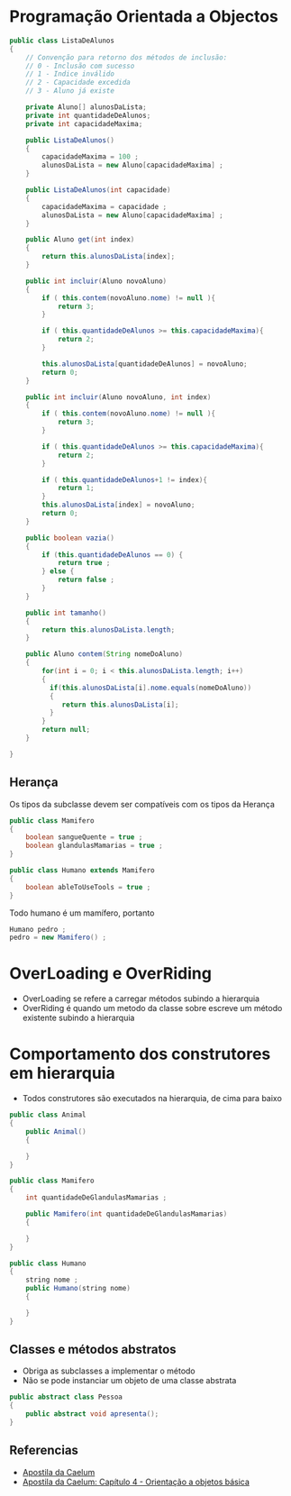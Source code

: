 # Programação Orientada a Objectos

```java
public class ListaDeAlunos
{
    // Convenção para retorno dos métodos de inclusão:
    // 0 - Inclusão com sucesso
    // 1 - Indice inválido
    // 2 - Capacidade excedida
    // 3 - Aluno já existe

    private Aluno[] alunosDaLista;
    private int quantidadeDeAlunos;
    private int capacidadeMaxima;

    public ListaDeAlunos()
    {
        capacidadeMaxima = 100 ;
        alunosDaLista = new Aluno[capacidadeMaxima] ;
    }

    public ListaDeAlunos(int capacidade)
    {
        capacidadeMaxima = capacidade ;
        alunosDaLista = new Aluno[capacidadeMaxima] ;
    }

    public Aluno get(int index)
    {
        return this.alunosDaLista[index];
    }

    public int incluir(Aluno novoAluno)
    {
        if ( this.contem(novoAluno.nome) != null ){
            return 3;
        }

        if ( this.quantidadeDeAlunos >= this.capacidadeMaxima){
            return 2;
        }        

        this.alunosDaLista[quantidadeDeAlunos] = novoAluno;
        return 0;
    }    

    public int incluir(Aluno novoAluno, int index)
    {
        if ( this.contem(novoAluno.nome) != null ){
            return 3;
        }

        if ( this.quantidadeDeAlunos >= this.capacidadeMaxima){
            return 2;
        }        

        if ( this.quantidadeDeAlunos+1 != index){
            return 1;
        }   
        this.alunosDaLista[index] = novoAluno;
        return 0;
    }  

    public boolean vazia()
    {
        if (this.quantidadeDeAlunos == 0) {
            return true ;
        } else {
            return false ;
        }
    }  

    public int tamanho()
    {
        return this.alunosDaLista.length;
    }

    public Aluno contem(String nomeDoAluno)
    {
        for(int i = 0; i < this.alunosDaLista.length; i++)
        {
          if(this.alunosDaLista[i].nome.equals(nomeDoAluno))
          {
             return this.alunosDaLista[i];
          }
        }
        return null;
    }

}
```
## Herança
Os tipos da subclasse devem ser compatíveis com os tipos da Herança
```java
public class Mamifero
{
    boolean sangueQuente = true ;
    boolean glandulasMamarias = true ;
}

public class Humano extends Mamifero
{
    boolean ableToUseTools = true ;
}
```

Todo humano é um mamífero, portanto

```java
Humano pedro ;
pedro = new Mamifero() ;
```

# OverLoading e OverRiding

- OverLoading se refere a carregar métodos subindo a hierarquia
- OverRiding é quando um metodo da classe sobre escreve um método existente subindo a hierarquia

# Comportamento dos construtores em hierarquia

- Todos construtores são executados na hierarquia, de cima para baixo
```java
public class Animal
{
    public Animal()
    {

    }
}

public class Mamifero
{
    int quantidadeDeGlandulasMamarias ;

    public Mamifero(int quantidadeDeGlandulasMamarias)
    {

    }
}

public class Humano
{
    string nome ;
    public Humano(string nome)
    {

    }
}
```

## Classes e métodos abstratos

- Obriga as subclasses a implementar o método
- Não se pode instanciar um objeto de uma classe abstrata

```java
public abstract class Pessoa
{
    public abstract void apresenta();
}
```




## Referencias
- [Apostila da Caelum](https://www.caelum.com.br/apostila-java-orientacao-objetos/)
- [Apostila da Caelum: Capítulo 4 - Orientação a objetos básica](https://www.caelum.com.br/apostila-java-orientacao-objetos/orientacao-a-objetos-basica/)

